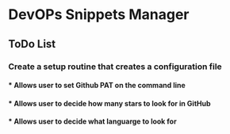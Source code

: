 # DevOPs Snippets Manager
## ToDo List
### Create a setup routine that creates a configuration file
#### * Allows user to set Github PAT on the command line
#### * Allows user to decide how many stars to look for in GitHub
#### * Allows user to decide what languarge to look for

